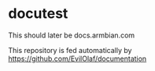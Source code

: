 # docutest
This should later be docs.armbian.com

This repository is fed automatically by https://github.com/EvilOlaf/documentation
